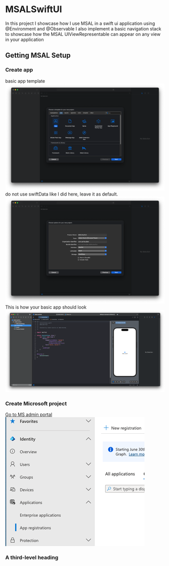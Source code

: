 
# MSALSwiftUI
In this project I showcase how I use MSAL in a swift ui application using @Environment and @Observable
I also implement a basic navigation stack to showcase how the MSAL UIViewRepresentable can appear on any view in your application

## Getting MSAL Setup
### Create app
basic app template
![app setup](images/Step1.png)
do not use swiftData like I did here, leave it as default.
![app setup](images/Step2.png)
This is how your basic app should look
![app preview](images/Step3.png)
### Create Microsoft project 
[Go to MS admin portal](https://aka.ms/admincenter)
![ms dashboard](images/Step4.png)
### A third-level heading

